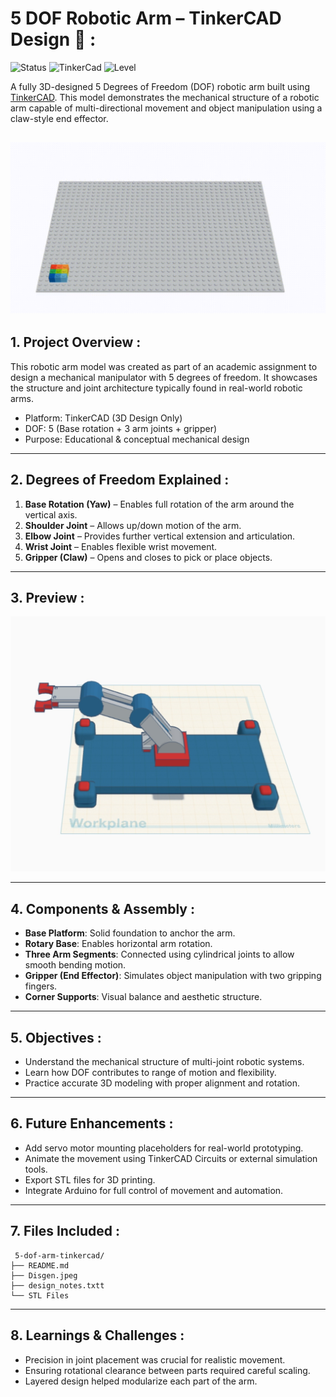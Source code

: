 #   5 DOF Robotic Arm – TinkerCAD Design 🦾 : 
![Status](https://img.shields.io/badge/status-in_progress-blue)    ![TinkerCad](https://img.shields.io/badge/Simulated_on-TinkerCad-orange)  ![Level](https://img.shields.io/badge/Difficulty-Beginner-lightgrey)  

A fully 3D-designed 5 Degrees of Freedom (DOF) robotic arm built using [TinkerCAD](https://www.tinkercad.com/things/gCwtqTSA52X-cool-snicket). This model demonstrates the mechanical structure of a robotic arm capable of multi-directional movement and object manipulation using a claw-style end effector.

![lina](Tinckercard.gif)
---

## 1.  Project Overview :

This robotic arm model was created as part of an academic assignment to design a mechanical manipulator with 5 degrees of freedom. It showcases the structure and joint architecture typically found in real-world robotic arms.

-  Platform: TinkerCAD (3D Design Only)
-  DOF: 5 (Base rotation + 3 arm joints + gripper)
-  Purpose: Educational & conceptual mechanical design

---

## 2.  Degrees of Freedom Explained : 

1. **Base Rotation (Yaw)** – Enables full rotation of the arm around the vertical axis.
2. **Shoulder Joint** – Allows up/down motion of the arm.
3. **Elbow Joint** – Provides further vertical extension and articulation.
4. **Wrist Joint** – Enables flexible wrist movement.
5. **Gripper (Claw)** – Opens and closes to pick or place objects.

---

## 3.  Preview :

![Robotic Arm in TinkerCAD](Disgen.jpeg)



---

## 4.  Components & Assembly :

- **Base Platform**: Solid foundation to anchor the arm.
- **Rotary Base**: Enables horizontal arm rotation.
- **Three Arm Segments**: Connected using cylindrical joints to allow smooth bending motion.
- **Gripper (End Effector)**: Simulates object manipulation with two gripping fingers.
- **Corner Supports**: Visual balance and aesthetic structure.

---

## 5.  Objectives : 

- Understand the mechanical structure of multi-joint robotic systems.
- Learn how DOF contributes to range of motion and flexibility.
- Practice accurate 3D modeling with proper alignment and rotation.

---

## 6. Future Enhancements : 

- Add servo motor mounting placeholders for real-world prototyping.
- Animate the movement using TinkerCAD Circuits or external simulation tools.
- Export STL files for 3D printing.
- Integrate Arduino for full control of movement and automation.

---

## 7.  Files Included :


```Text 
 5-dof-arm-tinkercad/
├── README.md
├── Disgen.jpeg 
├── design_notes.txtt
└── STL Files 

```

---

## 8. Learnings & Challenges : 

- Precision in joint placement was crucial for realistic movement.
- Ensuring rotational clearance between parts required careful scaling.
- Layered design helped modularize each part of the arm.



